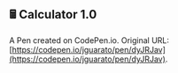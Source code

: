 ## 🖩 Calculator 1.0 

A Pen created on CodePen.io. Original URL: [https://codepen.io/jguarato/pen/dyJRJav](https://codepen.io/jguarato/pen/dyJRJav).


